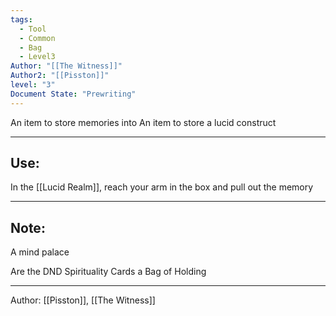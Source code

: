 ```yaml
---
tags:
  - Tool
  - Common
  - Bag
  - Level3
Author: "[[The Witness]]"
Author2: "[[Pisston]]"
level: "3"
Document State: "Prewriting"
---
```

An item to store memories into
An item to store a lucid construct
- - -
## Use:
In the [[Lucid Realm]], reach your arm in the box and pull out the memory
- - -
## Note:
A mind palace

Are the DND Spirituality Cards a Bag of Holding
- - - 
Author: [[Pisston]], [[The Witness]]
